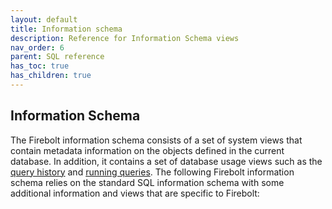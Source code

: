 ```yaml
---
layout: default
title: Information schema
description: Reference for Information Schema views
nav_order: 6
parent: SQL reference
has_toc: true 
has_children: true
---
```


## Information Schema

The Firebolt information schema consists of a set of system views that contain metadata information on the objects defined in the current database. In addition, it contains a set of database usage views such as the [query history](../information-schema/engine-query-history.md) and [running queries](../information-schema/engine-running-queries.md). The following Firebolt information schema relies on the standard SQL information schema with some additional information and views that are specific to Firebolt: